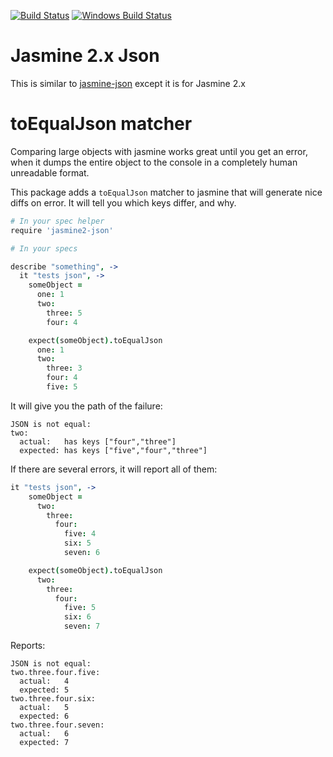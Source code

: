 [![Build Status](https://travis-ci.org/UziTech/jasmine2-json.png)](https://travis-ci.org/UziTech/jasmine2-json)
[![Windows Build Status](https://ci.appveyor.com/api/projects/status/mw8f1emvmd543jid?svg=true)](https://ci.appveyor.com/project/UziTech/jasmine2-json)

# Jasmine 2.x Json

This is similar to [jasmine-json](https://github.com/atom/jasmine-json) except it is for Jasmine 2.x

# toEqualJson matcher

Comparing large objects with jasmine works great until you get an error, when it
dumps the entire object to the console in a completely human unreadable format.

This package adds a `toEqualJson` matcher to jasmine that will generate nice
diffs on error. It will tell you which keys differ, and why.

```coffee
# In your spec helper
require 'jasmine2-json'

# In your specs

describe "something", ->
  it "tests json", ->
    someObject =
      one: 1
      two:
        three: 5
        four: 4

    expect(someObject).toEqualJson
      one: 1
      two:
        three: 3
        four: 4
        five: 5
```

It will give you the path of the failure:

```
JSON is not equal:
two:
  actual:   has keys ["four","three"]
  expected: has keys ["five","four","three"]
```

If there are several errors, it will report all of them:

```coffee
it "tests json", ->
    someObject =
      two:
        three:
          four:
            five: 4
            six: 5
            seven: 6

    expect(someObject).toEqualJson
      two:
        three:
          four:
            five: 5
            six: 6
            seven: 7
```

Reports:

```
JSON is not equal:
two.three.four.five:
  actual:   4
  expected: 5
two.three.four.six:
  actual:   5
  expected: 6
two.three.four.seven:
  actual:   6
  expected: 7
```
